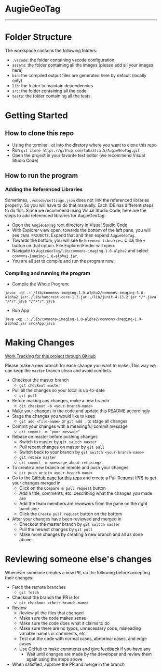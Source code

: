 # AugieGeoTag

<hr/>

# Folder Structure

The workspace contains the following folders:

- `.vscode`: the folder containing vscode configuration
- `assets`: the folder containing all the images (please add all your images here)
- `bin`: the compiled output files are generated here by default (locally only)
- `lib`: the folder to maintain dependencies
- `src`: the folder containing all the code
- `tests`: the folder containing all the tests

# Getting Started

## How to clone this repo
- Using the terminal, `cd` into the diretory where you want to clone this repo
- Run `git clone https://github.com/tahaafzal5/AugieGeoTag.git`
- Open the project in your favorite text editor (we recommend Visual Studio Code)

## How to run the program
### Adding the Referenced Libraries 
Sometimes, `.vscode/settings.json` does not link the referenced libraries properly. So you will have to do that manually. Each IDE has different steps to do this. Since we recommend using Visual Studio Code, here are the steps to add referenced libraries for AugieGeoTag:

- Open the `AugieGeoTag` root directory in Visual Studio Code.
- With Explorer view open, towards the bottom of the left pane, you will see `JAVA PROJECTS`. Expand that and then expand `AugieGeoTag`.
- Towards the bottom, you will see `Referenced Libraries`. Click the `+` button on that option. File Explorer/Finder will open.
- Navigate to `AugieGeoTag/lib/commons-imaging-1.0-alpha2` and select `commons-imaging-1.0-alpha2.jar`.
- You are all set to compile and run the program now.

### Compiling and running the program
- Compile the Whole Program:
```
javac -cp .:./lib/commons-imaging-1.0-alpha2/commons-imaging-1.0-alpha2.jar:./lib/hamcrest-core-1.3.jar:./lib/junit-4.13.2.jar */*.java */*/*.java */*/*/*.java
```
- Run App
```
java -cp .:./lib/commons-imaging-1.0-alpha2/commons-imaging-1.0-alpha2.jar src/App.java
```

# Making Changes

[Work Tracking for this project through GitHub](https://github.com/tahaafzal5/AugieGeoTag/projects/1)

Please make a new branch for each change you want to make. This way we can keep the `master` branch clean and avoid conflicts.

- Checkout the master branch
    - `git checkout master`
- Pull all the changes so your local is up-to-date
    - `git pull`
- Before making any changes, make a new branch
    - `git checkout -b <your-branch-name>`
- Make your changes in the code and update this README accordingly
- Stage the changes you would like to keep
    - `git add <file-name>` or `git add .` to stage all changes
- Commit your changes with a meaningful commit message
    - `git commit -m "your message"`
- Rebase on master before pushing changes
    - Switch to master by `git switch master`
    - Pull recent changes on master by `git pull`
    - Switch back to your branch by `git switch <your-branch-name>`
    - `git rebase master`
    - `git commit -m <message-about-rebasing>`
- To create a new branch on remote and push your changes
    - `git push origin <your-branch-name>`
- Go to the [GitHub page for this repo](https://github.com/tahaafzal5/AugieGeoTag) and create a Pull Request (PR) to get your changes merged in 
    - Click on the `Compare & pull request` button
    - Add a title, comments, etc. describing what the changes you made are
    - Add the team members are reviewers from the pane on the right hand side
    - Click the `Create pull request` button on the bottom
- After your changes have been reviewed and merged in
    - Checkout the master branch by `git switch master`
    - Pull the newest changes by `git pull`
    - Make more changes by creating a new branch and all as done above.

# Reviewing someone else's changes

Whenever someone creates a new PR, do the following before accepting their changes:

- Fetch the remote branches
    - `git fetch`
- Checkout the branch the PR is for
    - `git checkout <their-branch-name>`
- Review
    - Review all the files that changed 
    - Make sure the code makes sense
    - Make sure the code does what it claims to do
    - Make sure there are no typos, unnecessary code, misleading variable names or comments, etc
    - Test out the code with normal cases, abnormal cases, and edge cases
    - Use GitHub to make comments and give feedback if you have any
        - Wait until changes are made by the developer and review them again using the steps above 
- When satisfied, approve the PR and merge in the branch
